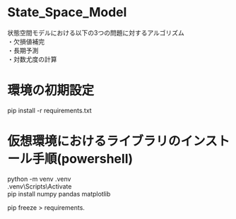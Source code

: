 # State_Space_Model
状態空間モデルにおける以下の3つの問題に対するアルゴリズム  
・欠損値補完  
・長期予測  
・対数尤度の計算  

# 環境の初期設定
pip install -r requirements.txt  

# 仮想環境におけるライブラリのインストール手順(powershell)
python -m venv .venv  
.venv\Scripts\Activate  
pip install numpy pandas matplotlib  

pip freeze > requirements.  